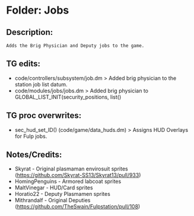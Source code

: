 # Folder: Jobs

## Description:

	Adds the Brig Physician and Deputy jobs to the game.

## TG edits:

- code/controllers/subsystem/job.dm > Added brig physician to the station job list datum.
- code/modules/jobs/jobs.dm > Added brig physician to GLOBAL_LIST_INIT(security_positions, list()

## TG proc overwrites:

- sec_hud_set_ID() (code/game/data_huds.dm) > Assigns HUD Overlays for Fulp jobs.

## Notes/Credits:

- Skyrat - Original plasmaman envirosuit sprites (https://github.com/Skyrat-SS13/Skyrat13/pull/933)
- HomingPenguins - Armored labcoat sprites
- MaltVinegar - HUD/Card sprites
- Horatio22 - Deputy Plasmamen sprites
- Mithrandalf - Original Deputies (https://github.com/TheSwain/Fulpstation/pull/108)
